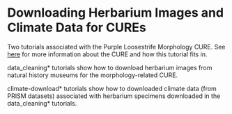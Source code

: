 # Downloading Herbarium Images and Climate Data for CUREs

Two tutorials associated with the Purple Loosestrife Morphology CURE. See [here](https://serc.carleton.edu/dev/curenet/institutes/bceenet2020/examples/238252.html) for more information about the CURE and how this tutorial fits in.

data_cleaning* tutorials show how to download herbarium images from natural history museums for the morphology-related CURE.

climate-download* tutorials show how to downloaded climate data (from PRISM datasets) associated with herbarium specimens downloaded in the data_cleaning* tutorials.


